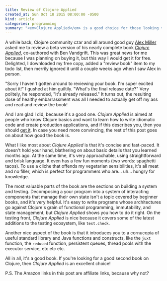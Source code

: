 ```yaml
---
title: Review of Clojure Applied
created_at: Sun Oct 18 2015 08:00:00 -0500
kind: article
categories: programming
summary: "<em>Clojure Applied</em> is a good choice for those looking to become intermediate Clojurists. It really shines in its coverage of testing and of decomposing your system into components. Besides that, it's filled with little gems from Java and the Clojure standard library."
---
```


A while back, Clojure community czar and all around good guy
[Alex Miller](http://twitter.com/puredanger) asked me to review a beta
version of his nearly complete book
[*Clojure Applied*](http://amzn.to/1PqXyOi), co-authored with Ben
Vandgrift. This was great news for me because I was planning on buying
it, but this way I would get it for free. Delighted, I downloaded my
free copy, added a "review book" item to my todo list, then merrily
ignored it until a couple weeks ago when I saw Alex in person.

"Sorry I haven't gotten around to reviewing your book. I'm super
excited about it!" I gushed at him guiltily. "What's the final release
date?" Very politely, he responded, "It's already released." It turns
out, the resulting dose of healthy embarrassment was all I needed to
actually get off my ass and read and review the book!

And I am glad I did, because it's a good one. *Clojure Applied* is
aimed at people who know Clojure basics and want to learn how to write
idiomatic code and create production applications, and if this
describes you, then you should [get it](http://amzn.to/1PqXyOi). In
case you need more convincing, the rest of this post goes on about how
good the book is.

What I like most about *Clojure Applied* is that it's concise and
fast-paced. It doesn't hold your hand, blathering on about basic
details that you learned months ago. At the same time, it's very
approachable, using straightforward and brisk language. It even has a
few fun moments (two words: spaghetti tacos). To use a cliche that
offends my vegetarian sensibilities, it's all meat and no filler,
which is perfect for programmers who are... uh... hungry for
knowledge.

The most valuable parts of the book are the sections on building a
system and testing. Decomposing a your program into a system of
interacting components that manage their own state isn't a topic
covered by beginner books, and it's very helpful. It's easy to write
programs whose architectures go against Clojure's grain of functional
programming, immutability, and state management, but *Clojure Applied*
shows you how to do it right. On the testing front, *Clojure Applied*
is nice because it covers some of the latest additions to the testing
ecosystem, like `test.check`.

Another nice aspect of the book is that it introduces you to a
cornucopia of useful standard library and Java functions and
constructs, like the `juxt` function, the `reduced` function,
persistent queues, thread pools with the executor service, etc etc
etc.

All in all, it's a good book. If you're looking for a good second book
on Clojure, then *Clojure Applied* is an excellent choice!

P.S. The Amazon links in this post are affiliate links, because why not?
